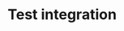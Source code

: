 <!-- NOTICE: Do not edit this file manually.-->
<!-- This file is automatically generated by Elastic Package -->
# Test integration